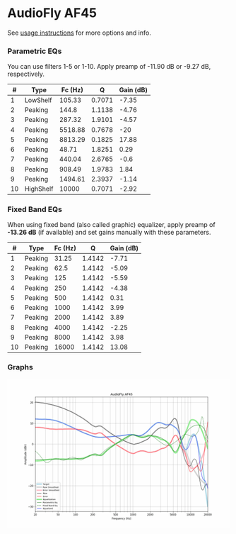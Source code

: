 # AudioFly AF45
See [usage instructions](https://github.com/jaakkopasanen/AutoEq#usage) for more options and info.

### Parametric EQs
You can use filters 1-5 or 1-10. Apply preamp of -11.90 dB or -9.27 dB, respectively.

|   # | Type      |   Fc (Hz) |      Q |   Gain (dB) |
|-----|-----------|-----------|--------|-------------|
|   1 | LowShelf  |    105.33 | 0.7071 |       -7.35 |
|   2 | Peaking   |    144.8  | 1.1138 |       -4.76 |
|   3 | Peaking   |    287.32 | 1.9101 |       -4.57 |
|   4 | Peaking   |   5518.88 | 0.7678 |      -20    |
|   5 | Peaking   |   8813.29 | 0.1825 |       17.88 |
|   6 | Peaking   |     48.71 | 1.8251 |        0.29 |
|   7 | Peaking   |    440.04 | 2.6765 |       -0.6  |
|   8 | Peaking   |    908.49 | 1.9783 |        1.84 |
|   9 | Peaking   |   1494.61 | 2.3937 |       -1.14 |
|  10 | HighShelf |  10000    | 0.7071 |       -2.92 |

### Fixed Band EQs
When using fixed band (also called graphic) equalizer, apply preamp of **-13.26 dB** (if available) and set gains manually with these parameters.

|   # | Type    |   Fc (Hz) |      Q |   Gain (dB) |
|-----|---------|-----------|--------|-------------|
|   1 | Peaking |     31.25 | 1.4142 |       -7.71 |
|   2 | Peaking |     62.5  | 1.4142 |       -5.09 |
|   3 | Peaking |    125    | 1.4142 |       -5.59 |
|   4 | Peaking |    250    | 1.4142 |       -4.38 |
|   5 | Peaking |    500    | 1.4142 |        0.31 |
|   6 | Peaking |   1000    | 1.4142 |        3.99 |
|   7 | Peaking |   2000    | 1.4142 |        3.89 |
|   8 | Peaking |   4000    | 1.4142 |       -2.25 |
|   9 | Peaking |   8000    | 1.4142 |        3.98 |
|  10 | Peaking |  16000    | 1.4142 |       13.08 |

### Graphs
![](./AudioFly%20AF45.png)
